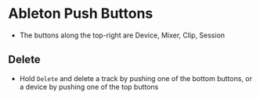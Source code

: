 # Ableton Push Buttons

- The buttons along the top-right are Device, Mixer, Clip, Session

## Delete

- Hold `Delete` and delete a track by pushing one of the bottom buttons, or a device by pushing one of the top buttons